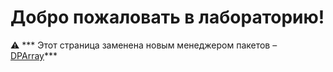 # Добро пожаловать в лабораторию!

:warning: *** Этот страница заменена новым менеджером пакетов – [DPArray](https://adslbarxatov.github.io/DPArray)***
